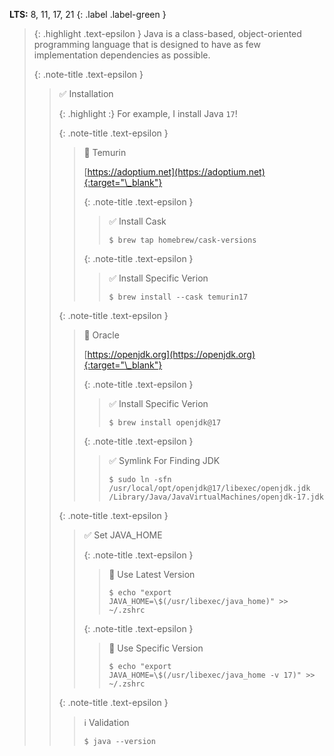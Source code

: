 **LTS:** 8, 11, 17, 21
{: .label .label-green }

> {: .highlight .text-epsilon }
> Java is a class-based, object-oriented programming language that is designed to have as few implementation dependencies as possible.
>
>
> {: .note-title .text-epsilon } 
>> ✅ Installation
>>
>> {: .highlight :}
>> For example, I install Java `17`!
>>
>> {: .note-title .text-epsilon } 
>>> 🔘 Temurin
>>>
>>> [https://adoptium.net](https://adoptium.net){:target="\_blank"}
>>>
>>>
>>> {: .note-title .text-epsilon } 
>>>> ✅ Install Cask
>>>>
>>>> `$ brew tap homebrew/cask-versions`
>>>
>>>
>>> {: .note-title .text-epsilon } 
>>>> ✅ Install Specific Verion
>>>>
>>>> `$ brew install --cask temurin17`
>>
>>
>> {: .note-title .text-epsilon }
>>> 🔘 Oracle
>>>
>>> [https://openjdk.org](https://openjdk.org){:target="\_blank"}
>>>
>>>
>>> {: .note-title .text-epsilon } 
>>>> ✅ Install Specific Verion
>>>>
>>>> `$ brew install openjdk@17`
>>>
>>>
>>> {: .note-title .text-epsilon } 
>>>> ✅ Symlink For Finding JDK
>>>>
>>>> `$ sudo ln -sfn /usr/local/opt/openjdk@17/libexec/openjdk.jdk /Library/Java/JavaVirtualMachines/openjdk-17.jdk`
>>
>>
>> {: .note-title .text-epsilon }
>>> ✅ Set JAVA_HOME
>>>
>>> {: .note-title .text-epsilon }
>>>> 🔘 Use Latest Version
>>>>
>>>> `$ echo "export JAVA_HOME=\$(/usr/libexec/java_home)" >> ~/.zshrc`
>>>
>>>
>>> {: .note-title .text-epsilon }
>>>> 🔘 Use Specific Version
>>>>
>>>> `$ echo "export JAVA_HOME=\$(/usr/libexec/java_home -v 17)" >> ~/.zshrc`
>>
>>
>> {: .note-title .text-epsilon }
>>> ℹ️ Validation
>>>
>>> `$ java --version`
